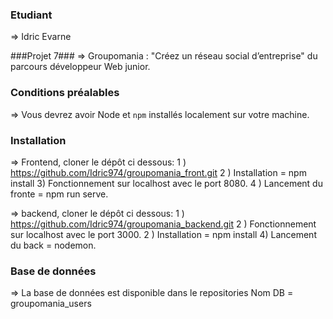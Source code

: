 ### Etudiant ###
⇒ Idric Evarne

###Projet 7###
⇒ Groupomania : "Créez un réseau social d’entreprise"  du parcours développeur Web junior.

### Conditions préalables ###
⇒ Vous devrez avoir Node et `npm` installés localement sur votre machine.

### Installation ###
⇒ Frontend, cloner le dépôt ci dessous: 
1 ) https://github.com/Idric974/groupomania_front.git
2 ) Installation  =  npm install
3) Fonctionnement sur localhost avec le port 8080.
4 ) Lancement du fronte = npm run serve.

⇒ backend, cloner le dépôt ci dessous: 
1 ) https://github.com/Idric974/groupomania_backend.git
2 ) Fonctionnement sur localhost avec le port 3000.
2 ) Installation  =  npm install
4) Lancement du back = nodemon.

### Base de données ###
⇒ La base de données est disponible dans le repositories 
Nom DB = groupomania_users

